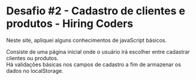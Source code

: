 # Desafio #2 - Cadastro de clientes e produtos - Hiring Coders 
Neste site, apliquei alguns conhecimentos de javaScript básicos. 

Consiste de uma página inicial onde o usuário irá escolher entre cadastrar clientes ou produtos.<br>
Há validações básicas nos campos de cadastro a fim de armazenar os dados no localStorage. 




